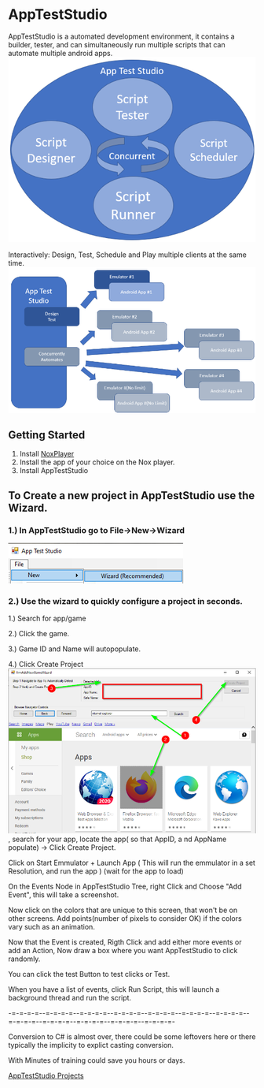 # AppTestStudio

AppTestStudio is a automated development environment, it contains a builder, tester, and can simultaneously run multiple scripts that can automate multiple android apps.  
![Image](zATSCircles.png)

Interactively: Design, Test, Schedule and Play multiple clients at the same time.
![Image](zATSAutomate.png)

## Getting Started
1. Install [NoxPlayer](https://www.bignox.com/)
2. Install the app of your choice on the Nox player.
3. Install AppTestStudio

## To Create a new project in AppTestStudio use the Wizard.

### 1.) In AppTestStudio go to File->New->Wizard

![Image](zWizard.png)

### 2.) Use the wizard to quickly configure a project in seconds.
1.) Search for app/game

2.) Click the game.

3.) Game ID and Name will autopopulate.

4.) Click Create Project
![Image](zAppWizard.png)
, search for your app, locate the app( so that AppID, a
nd AppName populate) -> Click Create Project.

Click on Start Emmulator + Launch App ( This will run the emmulator in a set Resolution, and run the app )
(wait for the app to load)

On the Events Node in AppTestStudio Tree, right Click and Choose "Add Event", this will take a screenshot.

Now click on the colors that are unique to this screen, that won't be on other screens.  Add points(number of pixels to consider OK) if the colors vary such as an animation.

Now that the Event is created, Rigth Click and add either more events or add an Action, Now draw a box where you want AppTestStudio to click randomly.

You can click the test Button to test clicks or Test.

When you have a list of events, click Run Script, this will launch a background thread and run the script.  

-=-=-=-=--=-=-=-=--=-=-=-=--=-=-=-=--=-=-=-=--=-=-=-=--=-=-=-=--=-=-=-=--=-=-=-=--=-=-=-=--=-=-=-=--=-=-=-=-


Conversion to C# is almost over, there could be some leftovers here or there typically the implicity to explict casting conversion.

With Minutes of training could save you hours or days.

[AppTestStudio Projects](https://github.com/DanielHarrod/AppTestStudio-Projects/)
